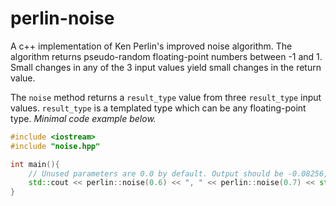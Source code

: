 # perlin-noise
A c++ implementation of Ken Perlin's improved noise algorithm. The algorithm returns pseudo-random floating-point numbers between -1 and 1. Small changes in any of the 3 input values yield small changes in the return value.

The `noise` method returns a `result_type` value from three `result_type` input values. `result_type` is a templated type which can be any floating-point type. *Minimal code example below.*

```cpp
#include <iostream>
#include "noise.hpp"

int main(){
	// Unused parameters are 0.0 by default. Output should be -0.08256, -0.13692
	std::cout << perlin::noise(0.6) << ", " << perlin::noise(0.7) << std::endl;
}
```
